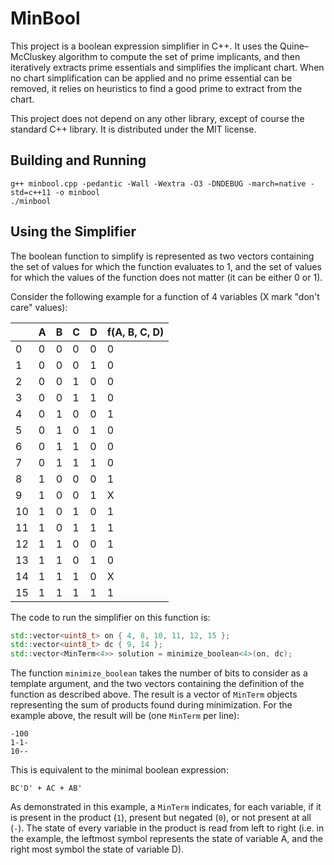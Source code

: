 # MinBool

This project is a boolean expression simplifier in C++. It uses the Quine–McCluskey algorithm to compute the set of prime implicants, and then iteratively extracts prime essentials and simplifies the implicant chart. When no chart simplification can be applied and no prime essential can be removed, it relies on heuristics to find a good prime to extract from the chart.

This project does not depend on any other library, except of course the standard C++ library. It is distributed under the MIT license.

## Building and Running

    g++ minbool.cpp -pedantic -Wall -Wextra -O3 -DNDEBUG -march=native -std=c++11 -o minbool
    ./minbool

## Using the Simplifier

The boolean function to simplify is represented as two vectors containing the set of values for which the function evaluates to 1, and the set of values for which the values of the function does not matter (it can be either 0 or 1).

Consider the following example for a function of 4 variables (X mark "don't care" values):

|    | A | B | C | D | f(A, B, C, D) |
|----|---|---|---|---|---------------|
| 0  | 0 | 0 | 0 | 0 |       0       |
| 1  | 0 | 0 | 0 | 1 |       0       |
| 2  | 0 | 0 | 1 | 0 |       0       |
| 3  | 0 | 0 | 1 | 1 |       0       |
| 4  | 0 | 1 | 0 | 0 |       1       |
| 5  | 0 | 1 | 0 | 1 |       0       |
| 6  | 0 | 1 | 1 | 0 |       0       |
| 7  | 0 | 1 | 1 | 1 |       0       |
| 8  | 1 | 0 | 0 | 0 |       1       |
| 9  | 1 | 0 | 0 | 1 |       X       |
| 10 | 1 | 0 | 1 | 0 |       1       |
| 11 | 1 | 0 | 1 | 1 |       1       |
| 12 | 1 | 1 | 0 | 0 |       1       |
| 13 | 1 | 1 | 0 | 1 |       0       |
| 14 | 1 | 1 | 1 | 0 |       X       |
| 15 | 1 | 1 | 1 | 1 |       1       |

The code to run the simplifier on this function is:

```cpp
std::vector<uint8_t> on { 4, 8, 10, 11, 12, 15 };
std::vector<uint8_t> dc { 9, 14 };
std::vector<MinTerm<4>> solution = minimize_boolean<4>(on, dc);
```

The function `minimize_boolean` takes the number of bits to consider as a template argument, and the two vectors containing the definition of the function as described above. The result is a vector of `MinTerm` objects representing the sum of products found during minimization. For the example above, the result will be (one `MinTerm` per line):

    -100
    1-1-
    10--

This is equivalent to the minimal boolean expression:

    BC'D' + AC + AB'

As demonstrated in this example, a `MinTerm` indicates, for each variable, if it is present in the product (`1`), present but negated (`0`), or not present at all (`-`). The state of every variable in the product is read from left to right (i.e. in the example, the leftmost symbol represents the state of variable A, and the right most symbol the state of variable D).

